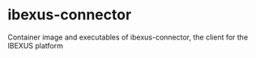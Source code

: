 # ibexus-connector
Container image and executables of ibexus-connector, the client for the IBEXUS platform
